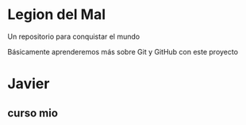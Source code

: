 # Legion del Mal
Un repositorio para conquistar el mundo

Básicamente aprenderemos más sobre Git y GitHub con este proyecto


# Javier


## curso mio


